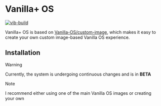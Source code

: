 # Vanilla+ OS

[![vib-build](https://github.com/c0deplayer/vanillaplus-os/actions/workflows/vib-build.yml/badge.svg)](https://github.com/c0deplayer/vanillaplus-os/actions/workflows/vib-build.yml)

Vanilla+ OS is based on [Vanilla-OS/custom-image](https://github.com/Vanilla-OS/custom-image), which makes it easy to create your own custom image-based Vanilla OS experience.

## Installation

> [!WARNING]
> Currently, the system is undergoing continuous changes and is in **BETA**

> [!NOTE]
> I recommend either using one of the main Vanilla OS images or creating your own